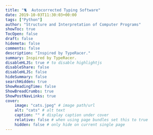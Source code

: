 ```yaml
---
title: "🐈  Autocorrected Typing Software"
date: 2019-10-03T11:30:03+00:00
tags: ["Python"]
author: "Structure and Interpretation of Computer Programs"
showToc: true
TocOpen: false
draft: false
hidemeta: false
comments: false
description: "Inspired by TypeRacer."
summary: Inspired by TypeRacer.
disableHLJS: true # to disable highlightjs
disableShare: false
disableHLJS: false
hideSummary: false
searchHidden: true
ShowReadingTime: false
ShowBreadCrumbs: true
ShowPostNavLinks: true
cover:
    image: "cats.jpeg" # image path/url
    alt: "cats" # alt text
    caption: "" # display caption under cover
    relative: false # when using page bundles set this to true
    hidden: false # only hide on current single page
---
```


